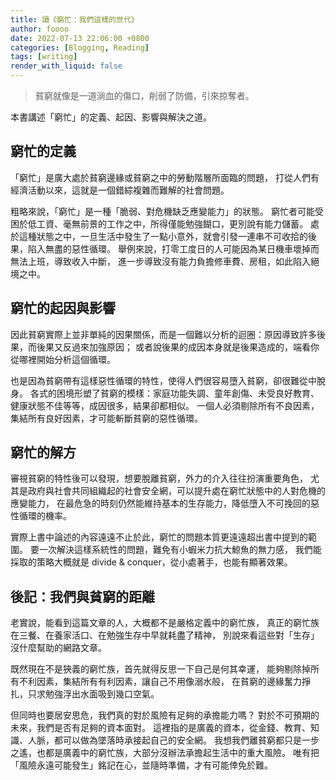 ```yaml
---
title: 讀《窮忙：我們這樣的世代》
author: foooo
date: 2022-07-13 22:06:00 +0800
categories: [Blogging, Reading]
tags: [writing]
render_with_liquid: false
---
```


> 貧窮就像是一道淌血的傷口，削弱了防備，引來掠奪者。


本書講述「窮忙」的定義、起因、影響與解決之道。


## 窮忙的定義

「窮忙」是廣大處於貧窮邊緣或貧窮之中的勞動階層所面臨的問題，
打從人們有經濟活動以來，這就是一個錯綜複雜而難解的社會問題。

粗略來說，「窮忙」是一種「脆弱、對危機缺乏應變能力」的狀態。
窮忙者可能受困於低工資、毫無前景的工作之中，所得僅能勉強餬口，更別說有能力儲蓄。
處於這種狀態之中，一旦生活中發生了一點小意外，就會引發一連串不可收拾的後果，陷入無盡的惡性循環。
舉例來說，打零工度日的人可能因為某日機車壞掉而無法上班，導致收入中斷，
進一步導致沒有能力負擔修車費、房租，如此陷入絕境之中。


## 窮忙的起因與影響

因此貧窮實際上並非單純的因果關係，而是一個難以分析的迴圈：原因導致許多後果，而後果又反過來加強原因；
或者說後果的成因本身就是後果造成的，端看你從哪裡開始分析這個循環。

也是因為貧窮帶有這樣惡性循環的特性，使得人們很容易墮入貧窮，卻很難從中脫身。
各式的困境形塑了貧窮的模樣：家庭功能失調、童年創傷、未受良好教育、健康狀態不佳等等，成因很多，結果卻都相似。
一個人必須剔除所有不良因素，集結所有良好因素，才可能斬斷貧窮的惡性循環。


## 窮忙的解方

審視貧窮的特性後可以發現，想要脫離貧窮，外力的介入往往扮演重要角色，
尤其是政府與社會共同組織起的社會安全網，可以提升處在窮忙狀態中的人對危機的應變能力，
在最危急的時刻仍然能維持基本的生存能力，降低墮入不可挽回的惡性循環的機率。

實際上書中論述的內容遠遠不止於此，窮忙的問題本質更遠遠超出書中提到的範圍。
要一次解決這樣系統性的問題，難免有小蝦米力抗大鯨魚的無力感，
我們能採取的策略大概就是 divide & conquer，從小處著手，也能有顯著效果。
 

## 後記：我們與貧窮的距離

老實說，能看到這篇文章的人，大概都不是嚴格定義中的窮忙族，
真正的窮忙族在三餐、在養家活口、在勉強生存中早就耗盡了精神，
別說來看這些對「生存」沒什麼幫助的網路文章。

既然現在不是狹義的窮忙族，首先就得反思一下自己是何其幸運，
能夠剔除掉所有不利因素，集結所有有利因素，讓自己不用像溺水般，
在貧窮的邊緣奮力掙扎，只求勉強浮出水面吸到幾口空氣。

但同時也要居安思危，我們真的對於風險有足夠的承擔能力嗎？
對於不可預期的未來，我們是否有足夠的資本面對。
這裡指的是廣義的資本，從金錢、教育、知識、人脈，都可以做為墜落時承接起自己的安全網。
我想我們離貧窮都只是一步之遙，也都是廣義中的窮忙族，大部分沒辦法承擔起生活中的重大風險。
唯有把「風險永遠可能發生」銘記在心，並隨時準備，才有可能倖免於難。

